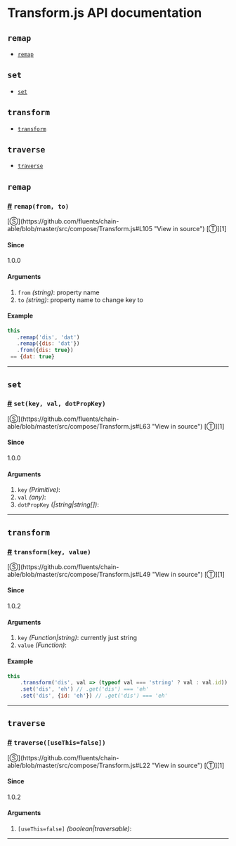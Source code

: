 # Transform.js API documentation

<!-- div class="toc-container" -->

<!-- div -->

## `remap`
* <a href="#remap">`remap`</a>

<!-- /div -->

<!-- div -->

## `set`
* <a href="#set">`set`</a>

<!-- /div -->

<!-- div -->

## `transform`
* <a href="#transform">`transform`</a>

<!-- /div -->

<!-- div -->

## `traverse`
* <a href="#traverse">`traverse`</a>

<!-- /div -->

<!-- /div -->

<!-- div class="doc-container" -->

<!-- div -->

## `remap`

<!-- div -->

<h3 id="remap"><a href="#remap">#</a>&nbsp;<code>remap(from, to)</code></h3>
[&#x24C8;](https://github.com/fluents/chain-able/blob/master/src/compose/Transform.js#L105 "View in source") [&#x24C9;][1]



#### Since
1.0.0

#### Arguments
1. `from` *(string)*: property name
2. `to` *(string)*: property name to change key to

#### Example
```js
this
   .remap('dis', 'dat')
   .remap({dis: 'dat'})
   .from({dis: true})
 == {dat: true}
```
---

<!-- /div -->

<!-- /div -->

<!-- div -->

## `set`

<!-- div -->

<h3 id="set"><a href="#set">#</a>&nbsp;<code>set(key, val, dotPropKey)</code></h3>
[&#x24C8;](https://github.com/fluents/chain-able/blob/master/src/compose/Transform.js#L63 "View in source") [&#x24C9;][1]



#### Since
1.0.0

#### Arguments
1. `key` *(Primitive)*:
2. `val` *(any)*:
3. `dotPropKey` *(|string|string&#91;&#93;)*:

---

<!-- /div -->

<!-- /div -->

<!-- div -->

## `transform`

<!-- div -->

<h3 id="transform"><a href="#transform">#</a>&nbsp;<code>transform(key, value)</code></h3>
[&#x24C8;](https://github.com/fluents/chain-able/blob/master/src/compose/Transform.js#L49 "View in source") [&#x24C9;][1]



#### Since
1.0.2

#### Arguments
1. `key` *(Function|string)*: currently just string
2. `value` *(Function)*:

#### Example
```js
this
    .transform('dis', val => (typeof val === 'string' ? val : val.id))
    .set('dis', 'eh') // .get('dis') === 'eh'
    .set('dis', {id: 'eh'}) // .get('dis') === 'eh'
```
---

<!-- /div -->

<!-- /div -->

<!-- div -->

## `traverse`

<!-- div -->

<h3 id="traverse"><a href="#traverse">#</a>&nbsp;<code>traverse([useThis=false])</code></h3>
[&#x24C8;](https://github.com/fluents/chain-able/blob/master/src/compose/Transform.js#L22 "View in source") [&#x24C9;][1]



#### Since
1.0.2

#### Arguments
1. `[useThis=false]` *(boolean|traversable)*:

---

<!-- /div -->

<!-- /div -->

<!-- /div -->

 [1]: #remap "Jump back to the TOC."
